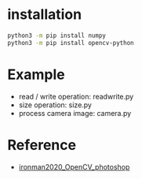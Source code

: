 # installation

```bash
python3 -m pip install numpy
python3 -m pip install opencv-python
```

# Example

* read / write operation: readwrite.py
* size operation: size.py
* process camera image: camera.py

# Reference

* [ironman2020_OpenCV_photoshop](https://github.com/howarder3/ironman2020_OpenCV_photoshop)
